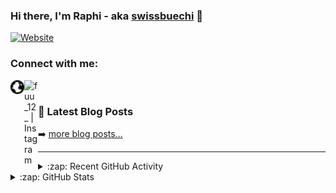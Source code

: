 ### Hi there, I'm Raphi - aka [swissbuechi][website] 👋

[![Website](https://img.shields.io/website?label=swissbuechi.github.io&style=for-the-badge&url=https%3A%2F%2Fswissbuechi.github.io)](https://swissbuechi.github.io)

### Connect with me:

[<img align="left" alt="swissbuechi.github.io" width="22px" src="https://raw.githubusercontent.com/iconic/open-iconic/master/svg/globe.svg" />][website]
[<img align="left" alt="fuu_12_ | Instagram" width="22px" src="https://cdn.jsdelivr.net/npm/simple-icons@v3/icons/instagram.svg" />][instagram]

[//]: # (<br />)

[//]: # ()

[//]: # (### Languages and Tools:)

[//]: # ()

[//]: # ([<img align="left" alt="HTML5" width="26px" src="https://raw.githubusercontent.com/github/explore/80688e429a7d4ef2fca1e82350fe8e3517d3494d/topics/html/html.png" />][webdevplaylist])

[//]: # (<br />)
<br />

### 📕 Latest Blog Posts

<!-- BLOG-POST-LIST:START -->
<!-- BLOG-POST-LIST:END -->

➡️ [more blog posts...](https://swissbuechi.github.io)

---

<details>
  <summary>:zap: Recent GitHub Activity</summary>

<!--START_SECTION:activity-->

<!--END_SECTION:activity-->

</details>

<details>
  <summary>:zap: GitHub Stats</summary>

  <img align="left" alt="codeSTACKr's GitHub Stats" src="https://github-readme-stats.codestackr.vercel.app/api?username=swissbuechi&show_icons=true&hide_border=true" />

</details>

[website]: https://swissbuechi.github.io

[instagram]: https://instagram.com/fuu_12_